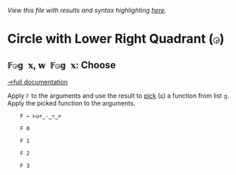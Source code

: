 *View this file with results and syntax highlighting [here](https://mlochbaum.github.io/BQN/help/choose.html).*

# Circle with Lower Right Quadrant (`◶`)

## `𝔽◶𝕘 𝕩`, `𝕨 𝔽◶𝕘 𝕩`: Choose
[→full documentation](../doc/choose.md)

Apply `𝔽` to the arguments and use the result to [pick](first_pick.md#𝕨--𝕩-pick) (`⊑`) a function from list `𝕘`. Apply the picked function to the arguments.

        F ← ⊢◶+‿-‿÷‿×

        F 0

        F 1

        F 2

        F 3
